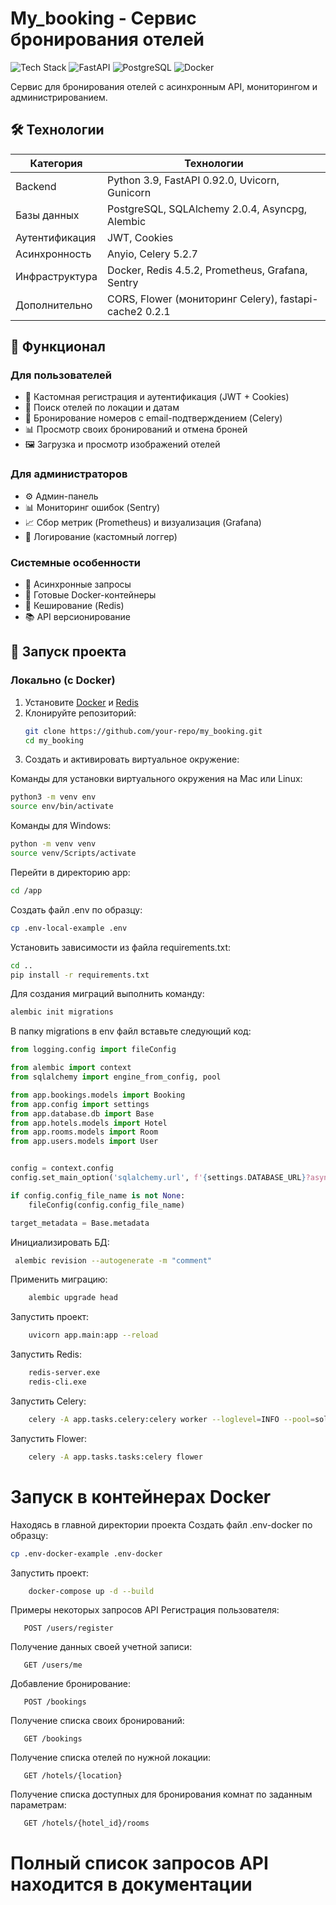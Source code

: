 # My_booking - Сервис бронирования отелей

![Tech Stack](https://img.shields.io/badge/Python-3.9-blue) ![FastAPI](https://img.shields.io/badge/FastAPI-0.92.0-green) ![PostgreSQL](https://img.shields.io/badge/PostgreSQL-13-blue) ![Docker](https://img.shields.io/badge/Docker-20.10-orange)

Сервис для бронирования отелей с асинхронным API, мониторингом и администрированием.

## 🛠 Технологии

| Категория       | Технологии                                                                 |
|-----------------|----------------------------------------------------------------------------|
| Backend         | Python 3.9, FastAPI 0.92.0, Uvicorn, Gunicorn                             |
| Базы данных     | PostgreSQL, SQLAlchemy 2.0.4, Asyncpg, Alembic                            |
| Аутентификация  | JWT, Cookies                                                              |
| Асинхронность   | Anyio, Celery 5.2.7                                                       |
| Инфраструктура  | Docker, Redis 4.5.2, Prometheus, Grafana, Sentry                          |
| Дополнительно   | CORS, Flower (мониторинг Celery), fastapi-cache2 0.2.1                    |

## 🌟 Функционал

### Для пользователей
- 🔐 Кастомная регистрация и аутентификация (JWT + Cookies)
- 🏨 Поиск отелей по локации и датам
- 📅 Бронирование номеров с email-подтверждением (Celery)
- 📊 Просмотр своих бронирований и отмена броней
- 🖼 Загрузка и просмотр изображений отелей

### Для администраторов
- ⚙️ Админ-панель
- 📊 Мониторинг ошибок (Sentry)
- 📈 Сбор метрик (Prometheus) и визуализация (Grafana)
- 📝 Логирование (кастомный логгер)

### Системные особенности
- 🚀 Асинхронные запросы
- 🐳 Готовые Docker-контейнеры
- 🔄 Кеширование (Redis)
- 📚 API версионирование

## 🚀 Запуск проекта

### Локально (с Docker)
1. Установите [Docker](https://docs.docker.com/get-docker/) и [Redis](https://redis.io/docs/getting-started/)
2. Клонируйте репозиторий:
   ```bash
   git clone https://github.com/your-repo/my_booking.git
   cd my_booking

3. Cоздать и активировать виртуальное окружение:

Команды для установки виртуального окружения на Mac или Linux:
   ```bash
   python3 -m venv env
   source env/bin/activate
   ```
Команды для Windows:
   ```bash
   python -m venv venv
   source venv/Scripts/activate
   ```
Перейти в директорию app:
   ```bash
   cd /app
   ```
Создать файл .env по образцу:
   ```bash
   cp .env-local-example .env
   ```
Установить зависимости из файла requirements.txt:
   ```bash
   cd ..
   pip install -r requirements.txt
   ```

Для создания миграций выполнить команду:
   ```bash
   alembic init migrations
   ```
В папку migrations в env файл вставьте следующий код:
```python
from logging.config import fileConfig

from alembic import context
from sqlalchemy import engine_from_config, pool

from app.bookings.models import Booking
from app.config import settings
from app.database.db import Base
from app.hotels.models import Hotel
from app.rooms.models import Room
from app.users.models import User


config = context.config
config.set_main_option('sqlalchemy.url', f'{settings.DATABASE_URL}?async_fallback=True')

if config.config_file_name is not None:
    fileConfig(config.config_file_name)

target_metadata = Base.metadata
```
Инициализировать БД:
   ```bash
    alembic revision --autogenerate -m "comment"
   ```
Применить миграцию:
```bash
    alembic upgrade head
```
Запустить проект:
```bash
    uvicorn app.main:app --reload
```
Запустить Redis:
```bash
    redis-server.exe
    redis-cli.exe
```
Запустить Celery:
```bash
    celery -A app.tasks.celery:celery worker --loglevel=INFO --pool=solo
```
Запустить Flower:
```bash
    celery -A app.tasks.tasks:celery flower
```
# Запуск в контейнерах Docker
Находясь в главной директории проекта
Создать файл .env-docker по образцу:
   ```bash
   cp .env-docker-example .env-docker
```
Запустить проект:
```bash
    docker-compose up -d --build
```
Примеры некоторых запросов API
Регистрация пользователя:
```
   POST /users/register
```
Получение данных своей учетной записи:
```
   GET /users/me
```
Добавление бронирование:
```
   POST /bookings
```
Получение списка своих бронирований:
```
   GET /bookings
```
Получение списка отелей по нужной локации:
```
   GET /hotels/{location}
```
Получение списка доступных для бронирования комнат по заданным параметрам:
```
   GET /hotels/{hotel_id}/rooms
```
# Полный список запросов API находится в документации

    
